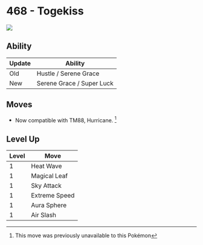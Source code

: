 # 468 - Togekiss
![][468]

## Ability

Update | Ability
---    | ---
Old    | Hustle / Serene Grace
New    | Serene Grace / Super Luck

## Moves

 - Now compatible with TM88, Hurricane. [^1]

## Level Up

Level | Move
---   | ---
  1   | Heat Wave
  1   | Magical Leaf
  1   | Sky Attack
  1   | Extreme Speed
  1   | Aura Sphere
  1   | Air Slash




[^1]: This move was previously unavailable to this Pokémon

[468]: ../img/pokemon/468.png
